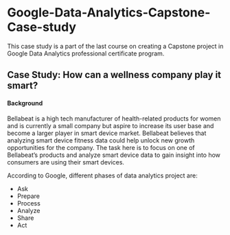# Google-Data-Analytics-Capstone-Case-study

This case study is a part of the last course on creating a Capstone project in Google Data Analytics professional certificate program. 

## Case Study: How can a wellness company play it smart?

#### Background

Bellabeat is a high tech manufacturer of health-related products for women and is currently a small company but aspire to increase its user base and become a larger player in smart device market. Bellabeat believes that analyzing smart device fitness data could help unlock new growth opportunities for the company. The task here is to focus on one of Bellabeat’s products and analyze smart device data to gain insight into how consumers are using their smart devices.

According to Google, different phases of data analytics project are:
- Ask
- Prepare
- Process
- Analyze
- Share 
- Act
